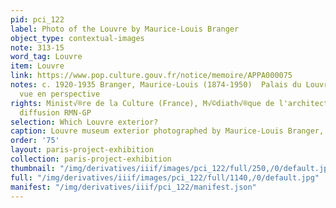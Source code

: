 ```yaml
---
pid: pci_122
label: Photo of the Louvre by Maurice-Louis Branger
object_type: contextual-images
note: 313-15
word_tag: Louvre
item: Louvre
link: https://www.pop.culture.gouv.fr/notice/memoire/APPA000075
notes: c. 1920-1935 Branger, Maurice-Louis (1874-1950)  Palais du Louvre Colonnade
  vue en perspective
rights: Minist√®re de la Culture (France), M√©diath√®que de l'architecture et du patrimoine,
  diffusion RMN-GP
selection: Which Louvre exterior?
caption: Louvre museum exterior photographed by Maurice-Louis Branger, c. 1920-1935.
order: '75'
layout: paris-project-exhibition
collection: paris-project-exhibition
thumbnail: "/img/derivatives/iiif/images/pci_122/full/250,/0/default.jpg"
full: "/img/derivatives/iiif/images/pci_122/full/1140,/0/default.jpg"
manifest: "/img/derivatives/iiif/pci_122/manifest.json"
---
```

